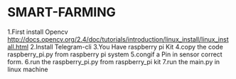 # SMART-FARMING
1.First install Opencv
	http://docs.opencv.org/2.4/doc/tutorials/introduction/linux_install/linux_install.html
2.Install Telegram-cli
3.You Have raspberry pi Kit
4.copy the code raspberry_pi.py from raspberry pi system
5.congif a Pin in sensor correct form.
6.run the raspberry_pi.py from raspberry_pi kit
7.run the main.py in linux machine
